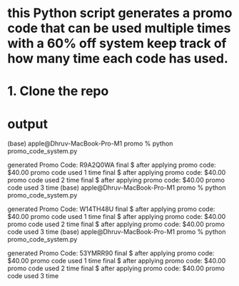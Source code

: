 # this Python script generates a promo code that can be used multiple times with a 60% off system keep track of how many time each code has used.

# 1. Clone the repo

# output 
(base) apple@Dhruv-MacBook-Pro-M1 promo % python promo_code_system.py

generated Promo Code: R9A2Q0WA
final $ after applying promo code: $40.00
promo code used 1 time
final $ after applying promo code: $40.00
promo code used 2 time
final $ after applying promo code: $40.00
promo code used 3 time
(base) apple@Dhruv-MacBook-Pro-M1 promo % python promo_code_system.py

generated Promo Code: W14TH48U
final $ after applying promo code: $40.00
promo code used 1 time
final $ after applying promo code: $40.00
promo code used 2 time
final $ after applying promo code: $40.00
promo code used 3 time
(base) apple@Dhruv-MacBook-Pro-M1 promo % python promo_code_system.py

generated Promo Code: 53YMRR90
final $ after applying promo code: $40.00
promo code used 1 time
final $ after applying promo code: $40.00
promo code used 2 time
final $ after applying promo code: $40.00
promo code used 3 time


